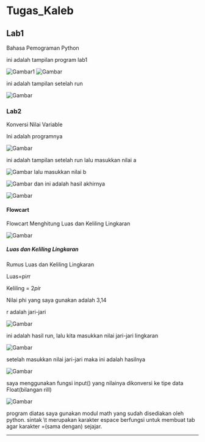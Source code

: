 # Tugas_Kaleb

## Lab1
Bahasa Pemograman Python <p>
ini adalah tampilan program lab1 <p>
![Gambar1](tangkapanlayar/ss11.png)
![Gambar](tangkapanlayar/ss12.png)

ini adalah tampilan setelah run <p>
![Gambar](tangkapanlayar/ss13.png)

### Lab2
Konversi Nilai Variable <p>
Ini adalah programnya <p>
![Gambar](tangkapanlayar/ss14.png)

ini adalah tampilan setelah run lalu masukkan nilai a <p>
![Gambar](tangakapanlayar/ss15.png)
lalu masukkan nilai b <p>
![Gambar](tangkapanlayar/ss16.png)
dan ini adalah hasil akhirnya <p>
![Gambar](tangkapanlayar/ss17.png)

#### Flowcart
Flowcart Menghitung Luas dan Keliling Lingkaran <p>
![Gambar](tangkapanlayar/ss22.png)

##### Luas dan Keliling Lingkaran
Rumus Luas dan Keliling Lingkaran <p>
Luas=pi*r*r <p>
Keliling = 2*pi*r <p>
Nilai phi yang saya gunakan adalah 3,14 <p>
r adalah jari-jari <p>
![Gambar](tangkapanlayar/ss18.png)

ini adalah hasil run, lalu kita masukkan nilai jari-jari lingkaran <p>
![Gambar](tangkapanlayar/ss19.png)

setelah masukkan nilai jari-jari maka ini adalah hasilnya <p>
![Gambar](tangkapanlayar/ss20.png)

saya menggunakan fungsi input() yang nilainya dikonversi ke tipe data Float(bilangan rill) <p>
![Gambar](tangkapanlayar/ss21.png)

program diatas saya gunakan modul math yang sudah disediakan oleh python.
sintak \t merupakan karakter espace berfungsi untuk membuat tab agar karakter =(sama dengan) sejajar.

-----------------------------------------------------------